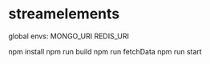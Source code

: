 # streamelements

global envs:
MONGO_URI
REDIS_URI

npm install
npm run build
npm run fetchData
npm run start
